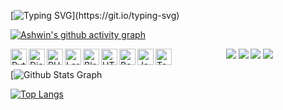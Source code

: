 [![Typing SVG](https://readme-typing-svg.herokuapp.com?font=Fira+Code&pause=1000&color=c70039&center=true&vCenter=true&width=435&lines=Hi+there%2C+Ashwin_M_A...;SoftwareDeveloper...)](https://git.io/typing-svg)



[![Ashwin's github activity graph](https://github-readme-activity-graph.vercel.app/graph?username=Ashwin-Anil&theme=dracula)](https://github.com/Ashwin-Anil/github-readme-activity-graph)

  [<img align="left" alt="Python" width="26px" src="https://img.icons8.com/color/48/000000/python.png"/>](https://www.python.org/)
  [<img align="left" alt="Django" width="26px" src="https://img.icons8.com/color/48/000000/django.png"/>](https://www.djangoproject.com/)
  [<img align="left" alt="PHP" width="26px" src="https://img.icons8.com/officel/40/000000/php-logo.png"/>](https://www.php.net/)
  [<img align="left" alt="Laravel" width="26px" src="https://img.icons8.com/fluency/48/000000/laravel.png"/>](https://laravel.com/)
  [<img align="left" alt="Blade" width="26px" src="https://laravel.com/img/favicon/favicon-32x32.png"/>](https://laravel.com/)
  [<img align="left" alt="HTML" width="26px" src="https://img.icons8.com/color/48/000000/html-5--v1.png"/>](https://developer.mozilla.org/en-US/docs/Web/HTML)
  [<img align="left" alt="Bootstrap" width="26px" src="https://img.icons8.com/color/48/000000/bootstrap.png"/>](https://getbootstrap.com/)
  [<img align="left" alt="Java" width="26px" src="https://img.icons8.com/color/48/000000/java-coffee-cup-logo.png"/>](https://www.java.com/)
  [<img align="left" alt="TensorFlow" width="26px" src="https://img.icons8.com/color/48/000000/tensorflow.png"/>](https://www.tensorflow.org/)







<p align="center">
  <img src="https://img.shields.io/badge/STARS-20K-green"  />
  <img src="https://img.shields.io/badge/FORKS-15K-blue"  />
  <img src="https://img.shields.io/badge/npm-v.0.21.0-red"  />
  <img src="https://img.shields.io/badge/LICENSE-MIT-green"  />


  [![ Github Stats Graph](https://github-profile-summary-cards.vercel.app/api/cards/profile-details?username=Ashwin-Anil&theme=radical&hide_border=true)
</p>


  [![Top Langs](https://github-readme-stats.vercel.app/api/top-langs/?username=Ashwin-Anil&layout=compact&theme=vision-friendly-dark)](https://github.com/Ashwin-Anil/github-readme-stats)
